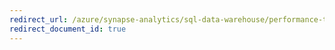 ```yaml
---
redirect_url: /azure/synapse-analytics/sql-data-warehouse/performance-tuning-ordered-cci
redirect_document_id: true
---
```

